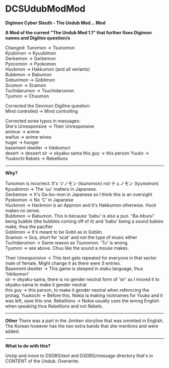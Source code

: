 # DCSUdubModMod
<b>Digimon Cyber Sleuth - The Undub Mod... Mod

A Mod of the current "The Undub Mod 1.1" that further fixes Digimon names and Digiline question/s</b>

Changed:
Tunomon → Tsunomon  
Kyubimon → Kyuubimon  
Gerbemon → Garbemon  
Pyocomon → Pyokomon  
Huckmon → Hakkumon (and all veriants)  
Bubbmon → Babumon  
Goburimon → Goblimon  
Scumon → Scamon  
Tuchidarumon → Tsuchidarumon  
Tyumon → Chuumon  

Corrected the Devimon Digiline question:  
Mind controlled → Mind controlling  

Corrected some typos in messages:  
She's Unresponsive → Their Unresponsive  
animus → anime  
waifus → anime wives  
huger → hunger  
basement dweller → hikikomori  
desert → dessert
sir → okyaku-sama
this guy → this person
Yuuko → Yuukochi
Rebels → Rebellions
<hr>
<b>Why?</b>  

Tunomon is incorrect. It's ツノモン (tsunomon) not テュノモン (tyunomon)     
Kyuubimon → The 'uu' matters in Japanese.   
Gerbemon → It's Ga-bo-mon in Japanese so I think this is an oversight   
Pyokomon → No 'C' in Japanese   
Huckmon → Hackmon is an Appmon and it's Hakkumon otherwise. Huck makes no sense.   
Bubbmon → Babumon. This is because 'babu' is also a pun. "Ba-bburu" being bubble (the bubbles coming off of it) and 'babu' being a sound babies make, thus the pacifier   
Goblimon → It's meant to be Gobli as in Goblin.  
Scamon → Sca, short for 'scat' and not the type of music either  
Tuchidarumon → Same reason as Tsunomon. 'Tu' is wrong.  
Tyumon → see above. Chuu like the sound a mouse makes.  

Their Unresponsive → This text gets repeated for everyone in that sector male of female. Might change it as there were 3 entries.  
Basement dweller → This game is steeped in otaku language, thus 'hikikomori'  
sir → okyaku-sama, there is no gender neutral form of 'sir' so I moved it to okyaku-sama to make it gender neutral  
this guy → this person, to make it gender neutral when referncing the protag.
Yuukochi → Before this, Nokia ia making nicknames for Yuuko and it was left, save this one.
Rebellions → Nokia usually uses the wrong English when speaking thus Rebellions and not Rebels.  
<hr>
<b>Other</b>  
There was a part in the Jimiken storyline that was ommited in English. The Korean however has the two extra bands that she mentions and were added.  
<hr>
<b>What to do with this?</b> 

Unzip and move to DSDBS/text and DSDBS/message directory that's in CONTENT of the Undub. Overwrite.  
